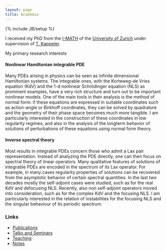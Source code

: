 ```yaml
---
layout: page
title: Academia
---
```

{% include JB/setup %}

I received my PhD from the [I-MATH](http://math.uzh.ch) of the [University of Zurich](http://www.uzh.ch) under supervision of [T. Kappeler](https://www.math.uzh.ch/index.php?id=professur&L=&key1=113&key2=&key3=&keySemId=).

My primary research interests

#### Nonlinear Hamiltonian integrable PDE
Many PDEs arising in physics can be seen as infinite dimensional Hamiltonian systems. The integrable ones, with the Korteweg-de Vries equation (KdV) and the 1-d nonlinear Schrödinger equation (NLS) as prominent examples, have a very rich structure and turn out to be important nonlinear models. One of the main tools in their analysis is the method of normal form: if these equations are expressed in suitable coordinates such as action-angle or Birkhoff coordinates, they can be solved by quadrature and the geometry of their phase space becomes much more tangible. I am particularly interested in the construction of these coordinates in low regularity regimes, and also in the analysis of the longterm behavior of solutions of perturbations of these equations using normal form theory.

#### Inverse spectral theory
Most results in integrable PDEs concern those who admit a Lax pair representation. Instead of analyzing the PDE directly, one can then focus on spectral theory of linear operators. Many qualitative features of solutions of integrable PDEs are encoded in the spectrum of its Lax operator. For example, in many cases regularity properties of solutions can be recovered from the asymptotic behavior of certain spectral quantities.
In the last two decades mostly the self-adjoint cases were studied, such as for the real KdV and defocusing NLS. Recently, also non self-adjoint operators moved into consideration, such as for the complex KdV and the focusing NLS. I am particularly interested in the relation of instabilities for the focusing NLS and the singular behaviour of its periodic spectrum.


### Links
- [Publications](/academia/publications)
- [Talks and Seminars](/academia/seminars)
- [Teaching](/academia/teaching)
- [Notes](/academia/notes)
